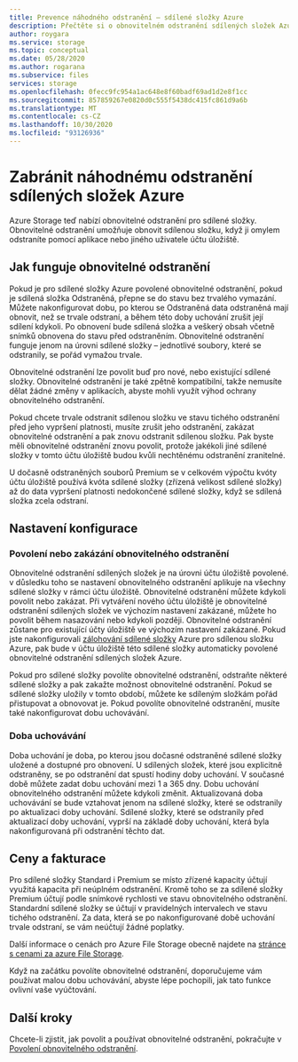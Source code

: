 ```yaml
---
title: Prevence náhodného odstranění – sdílené složky Azure
description: Přečtěte si o obnovitelném odstranění sdílených složek Azure a o tom, jak ho můžete použít k obnovení dat a zabránění nechtěnému odstranění.
author: roygara
ms.service: storage
ms.topic: conceptual
ms.date: 05/28/2020
ms.author: rogarana
ms.subservice: files
services: storage
ms.openlocfilehash: 0fecc9fc954a1ac648e8f60badf69ad1d2e8f1cc
ms.sourcegitcommit: 857859267e0820d0c555f5438dc415fc861d9a6b
ms.translationtype: MT
ms.contentlocale: cs-CZ
ms.lasthandoff: 10/30/2020
ms.locfileid: "93126936"
---
```

# <a name="prevent-accidental-deletion-of-azure-file-shares"></a>Zabránit náhodnému odstranění sdílených složek Azure

Azure Storage teď nabízí obnovitelné odstranění pro sdílené složky. Obnovitelné odstranění umožňuje obnovit sdílenou složku, když ji omylem odstraníte pomocí aplikace nebo jiného uživatele účtu úložiště.

## <a name="how-soft-delete-works"></a>Jak funguje obnovitelné odstranění

Pokud je pro sdílené složky Azure povolené obnovitelné odstranění, pokud je sdílená složka Odstraněná, přepne se do stavu bez trvalého vymazání. Můžete nakonfigurovat dobu, po kterou se Odstraněná data odstraněná mají obnovit, než se trvale odstraní, a během této doby uchování zrušit její sdílení kdykoli. Po obnovení bude sdílená složka a veškerý obsah včetně snímků obnovena do stavu před odstraněním. Obnovitelné odstranění funguje jenom na úrovni sdílené složky – jednotlivé soubory, které se odstranily, se pořád vymažou trvale.

Obnovitelné odstranění lze povolit buď pro nové, nebo existující sdílené složky. Obnovitelné odstranění je také zpětně kompatibilní, takže nemusíte dělat žádné změny v aplikacích, abyste mohli využít výhod ochrany obnovitelného odstranění. 

Pokud chcete trvale odstranit sdílenou složku ve stavu tichého odstranění před jeho vypršení platnosti, musíte zrušit jeho odstranění, zakázat obnovitelné odstranění a pak znovu odstranit sdílenou složku. Pak byste měli obnovitelné odstranění znovu povolit, protože jakékoli jiné sdílené složky v tomto účtu úložiště budou kvůli nechtěnému odstranění zranitelné.

U dočasně odstraněných souborů Premium se v celkovém výpočtu kvóty účtu úložiště používá kvóta sdílené složky (zřízená velikost sdílené složky) až do data vypršení platnosti nedokončené sdílené složky, když se sdílená složka zcela odstraní.

## <a name="configuration-settings"></a>Nastavení konfigurace

### <a name="enabling-or-disabling-soft-delete"></a>Povolení nebo zakázání obnovitelného odstranění

Obnovitelné odstranění sdílených složek je na úrovni účtu úložiště povolené. v důsledku toho se nastavení obnovitelného odstranění aplikuje na všechny sdílené složky v rámci účtu úložiště. Obnovitelné odstranění můžete kdykoli povolit nebo zakázat. Při vytváření nového účtu úložiště je obnovitelné odstranění sdílených složek ve výchozím nastavení zakázané, můžete ho povolit během nasazování nebo kdykoli později. Obnovitelné odstranění zůstane pro existující účty úložiště ve výchozím nastavení zakázané. Pokud jste nakonfigurovali [zálohování sdílené složky](../../backup/azure-file-share-backup-overview.md) Azure pro sdílenou složku Azure, pak bude v účtu úložiště této sdílené složky automaticky povolené obnovitelné odstranění sdílených složek Azure.

Pokud pro sdílené složky povolíte obnovitelné odstranění, odstraňte některé sdílené složky a pak zakažte možnost obnovitelné odstranění. Pokud se sdílené složky uložily v tomto období, můžete ke sdíleným složkám pořád přistupovat a obnovovat je. Pokud povolíte obnovitelné odstranění, musíte také nakonfigurovat dobu uchovávání.

### <a name="retention-period"></a>Doba uchovávání

Doba uchování je doba, po kterou jsou dočasné odstraněné sdílené složky uložené a dostupné pro obnovení. U sdílených složek, které jsou explicitně odstraněny, se po odstranění dat spustí hodiny doby uchování. V současné době můžete zadat dobu uchování mezi 1 a 365 dny. Dobu uchování obnovitelného odstranění můžete kdykoli změnit. Aktualizovaná doba uchovávání se bude vztahovat jenom na sdílené složky, které se odstranily po aktualizaci doby uchování. Sdílené složky, které se odstranily před aktualizací doby uchování, vyprší na základě doby uchování, která byla nakonfigurovaná při odstranění těchto dat.

## <a name="pricing-and-billing"></a>Ceny a fakturace

Pro sdílené složky Standard i Premium se místo zřízené kapacity účtují využitá kapacita při neúplném odstranění. Kromě toho se za sdílené složky Premium účtují podle snímkové rychlosti ve stavu obnovitelného odstranění. Standardní sdílené složky se účtují v pravidelných intervalech ve stavu tichého odstranění. Za data, která se po nakonfigurované době uchování trvale odstraní, se vám neúčtují žádné poplatky.

Další informace o cenách pro Azure File Storage obecně najdete na [stránce s cenami za azure File Storage](https://azure.microsoft.com/pricing/details/storage/files/).

Když na začátku povolíte obnovitelné odstranění, doporučujeme vám používat malou dobu uchovávání, abyste lépe pochopili, jak tato funkce ovlivní vaše vyúčtování.

## <a name="next-steps"></a>Další kroky

Chcete-li zjistit, jak povolit a používat obnovitelné odstranění, pokračujte v [Povolení obnovitelného odstranění](storage-files-enable-soft-delete.md).
